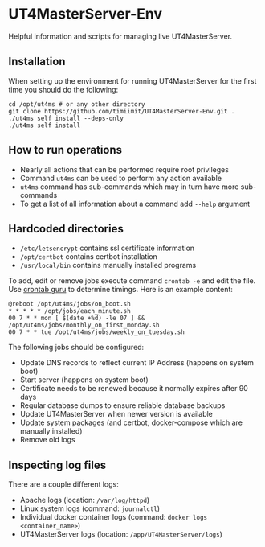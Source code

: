 # UT4MasterServer-Env
Helpful information and scripts for managing live UT4MasterServer.

## Installation
When setting up the environment for running UT4MasterServer for the first time you should do the following:
```
cd /opt/ut4ms # or any other directory
git clone https://github.com/timiimit/UT4MasterServer-Env.git .
./ut4ms self install --deps-only
./ut4ms self install
```

## How to run operations
- Nearly all actions that can be performed require root privileges
- Command `ut4ms` can be used to perform any action available
- `ut4ms` command has sub-commands which may in turn have more sub-commands
- To get a list of all information about a command add `--help` argument

## Hardcoded directories
- `/etc/letsencrypt` contains ssl certificate information
- `/opt/certbot` contains certbot installation
- `/usr/local/bin` contains manually installed programs

To add, edit or remove jobs execute command `crontab -e` and edit the file. Use [crontab guru](https://crontab.guru/) to determine timings. Here is an example content:
```
@reboot /opt/ut4ms/jobs/on_boot.sh
* * * * * /opt/jobs/each_minute.sh
00 7 * * mon [ $(date +%d) -le 07 ] && /opt/ut4ms/jobs/monthly_on_first_monday.sh
00 7 * * tue /opt/ut4ms/jobs/weekly_on_tuesday.sh

```

The following jobs should be configured:
- Update DNS records to reflect current IP Address (happens on system boot)
- Start server (happens on system boot)
- Certificate needs to be renewed because it normally expires after 90 days
- Regular database dumps to ensure reliable database backups
- Update UT4MasterServer when newer version is available
- Update system packages (and certbot, docker-compose which are manually installed)
- Remove old logs


## Inspecting log files
There are a couple different logs:
- Apache logs (location: `/var/log/httpd`)
- Linux system logs (command: `journalctl`)
- Individual docker container logs (command: `docker logs <container_name>`)
- UT4MasterServer logs (location: `/app/UT4MasterServer/logs`)